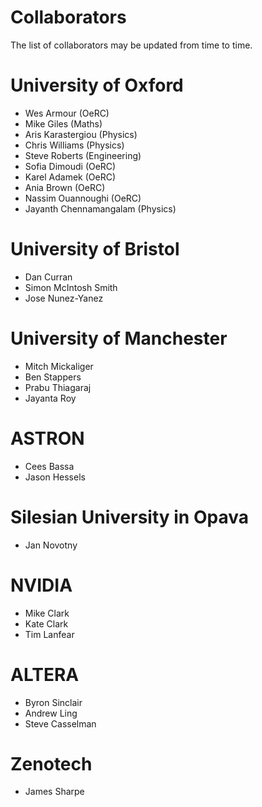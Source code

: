 # Collaborators

The list of collaborators may be updated from time to time.

# University of Oxford
* Wes Armour (OeRC)
* Mike Giles (Maths)
* Aris Karastergiou (Physics)
* Chris Williams (Physics)
* Steve Roberts (Engineering)
* Sofia Dimoudi (OeRC)
* Karel Adamek (OeRC)
* Ania Brown (OeRC)
* Nassim Ouannoughi (OeRC)
* Jayanth Chennamangalam (Physics)

# University of Bristol
* Dan Curran
* Simon McIntosh Smith
* Jose Nunez-Yanez

# University of Manchester
* Mitch Mickaliger
* Ben Stappers
* Prabu Thiagaraj
* Jayanta Roy

# ASTRON
* Cees Bassa
* Jason Hessels

# Silesian University in Opava
* Jan Novotny

# NVIDIA
* Mike Clark
* Kate Clark
* Tim Lanfear

# ALTERA
* Byron Sinclair
* Andrew Ling
* Steve Casselman

# Zenotech
* James Sharpe
